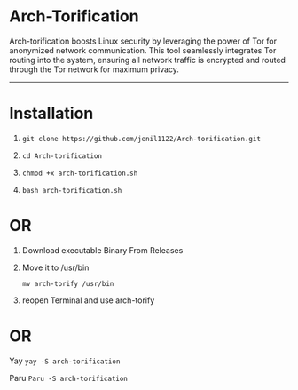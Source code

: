 # Arch-Torification
Arch-torification boosts Linux security by leveraging the power of Tor for anonymized network communication. This tool seamlessly integrates Tor routing into the system, ensuring all network traffic is encrypted and routed through the Tor network for maximum privacy.

 -----------------------------------------------------------------------------------------------------------------------------------------------------

# Installation

1. ``` git clone https://github.com/jenil1122/Arch-torification.git ```

2. ```cd Arch-torification```

3. ``` chmod +x arch-torification.sh ```

4. ``` bash arch-torification.sh ```

# OR 

1. Download executable Binary From Releases 

2. Move it to /usr/bin
   ```
   mv arch-torify /usr/bin
   ```
3. reopen Terminal and use arch-torify
 
 # OR

Yay   ```yay -S arch-torification```

Paru ```Paru -S arch-torification```
